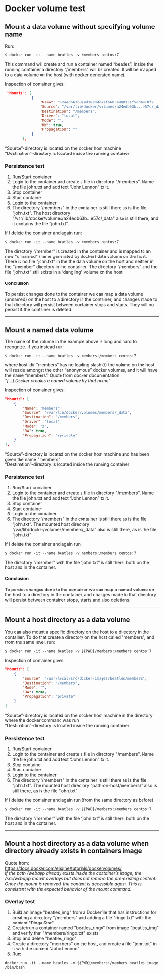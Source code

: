 # Docker volume test
## Mount a data volume without specifying volume name
Run:
```shell
$ docker run -it --name beatles -v /members centos:7
```
This command will create and run a container named “beatles”. Inside the running container a directory “/members” will be created. It will be mapped to a data volume on the host (with docker generated name).

Inspection of container gives:
```json
 "Mounts": [
            {
                "Name": "a24edb63b329d30244deafb6036488231f5dd60c8f2...7c",
                "Source": "/var/lib/docker/volumes/a24edb63b...e57c/_data",
                "Destination": "/members",
                "Driver": "local",
                "Mode": "",
                "RW": true,
                "Propagation": ""
            }
        ],
```
“Source”-directory is located on the docker host machine  
“Destination”-directory is located inside the running container

### Persistence test
1. Run/Start container 
2. Login to the container and create a file in directory "/members". Name the file john.txt and add text “John Lennon” to it.
3. Stop container
4. Start container
5. Login to the container
6. The directory “/members" in the container is still there as is the file “john.txt”. The host directory "/var/lib/docker/volumes/a24edb63b...e57c/_data" also is still there, and it contains the file “john.txt”.

If I delete the container and again run:
```shell
$ docker run -it --name beatles -v /members centos:7
```
The directory “/member” is created in the container and is mapped to an new "unnamed" (name generated by docker) data volume on the host. There is no file “john.txt” in the the data volume on the host and neither in the "/member" directory in the container. The directory “/members” and the file “john.txt”  still exists in a “dangling” volume on the host.

#### Conclusion
To persist changes done to the container we can map a data volume (unnamed) on the host to a directory in the container, and changes made to that directory will persist between container stops and starts. They will no persist if the container is deleted.

***

## Mount a named data volume
The name of the volume in the example above is long and hard to recognize. 
If you instead run:
```shell
$ docker run -it --name beatles -v members:/members centos:7
```
where host-dir "members" has no leading slash (/) the volume on the host will reside amongst the other “anonymous” docker volumes, and it will have the name “members”. Quote from docker documentation:  
*“[...] Docker creates a named volume by that name”*

Inspection of container gives:
```json
"Mounts": [
    {
        "Name": "members",
        "Source": "/var/lib/docker/volumes/members/_data",
        "Destination": "/members",
        "Driver": "local",
        "Mode": "z",
        "RW": true,
        "Propagation": "rprivate"
    }
],
```
“Source”-directory is located on the docker host machine and has been given the name "members"  
“Destination”-directory is located inside the running container

### Persistence test
1. Run/Start container 
2. Login to the container and create a file in directory "/members". Name the file john.txt and add text “John Lennon” to it.
3. Stop container
4. Start container
5. Login to the container
6. The directory “/members" in the container is still there as is the file “john.txt”. The mounted host directory “/var/lib/docker/volumes/members/_data” also is still there, as is the file “john.txt”

If I delete the container and again run
```shell
$ docker run -it --name beatles -v members:/members centos:7
```
The directory “/member” with the file “john.txt” is still there, both on the host and in the container.

#### Conclusion
To persist changes done to the container we can map a named volume on the host to a directory in the container, and changes made to that directory will persist between container stops, starts and also deletions.

***

## Mount a host directory as a data volume
You can also mount a specific directory on the host to a directory in the container. To do that create a 
directory on the host called "members", and from the same level, run:
```shell
$ docker run -it --name beatles -v ${PWD}/members:/members centos:7
```
Inspection of container gives:
```json
"Mounts": [
    {
        "Source": "/usr/local/src/docker-images/beatles/members",
        "Destination": "/members",
        "Mode": "",
        "RW": true,
        "Propagation": "private"
    }
]
```
“Source”-directory is located on the docker host machine in the directory where the docker command was run  
“Destination”-directory is located inside the running container

### Persistence test
1. Run/Start container 
2. Login to the container and create a file in directory "/members". Name the file john.txt and add text “John Lennon” to it.
3. Stop container
4. Start container
5. Login to the container
6. The directory “/members" in the container is still there as is the file “john.txt”. The mounted host directory “path-on-host/members/” also is still there, as is the file “john.txt”

If I delete the container and again run (from the same directory as before)
```shell
$ docker run -it --name beatles -v ${PWD}/members:/members centos:7
```
The directory “/member” with the file “john.txt” is still there, both on the host and in the container.  

***

## Mount a host directory as a data volume when directory already exists in containers image
Quote from:  
https://docs.docker.com/engine/tutorials/dockervolumes/  
*If the path /webapp already exists inside the container’s image, the /src/webapp mount overlays but does not remove the pre-existing content. Once the mount is removed, the content is accessible again. This is consistent with the expected behavior of the mount command.*  

### Overlay test
1. Build an image "beatles_img" from a Dockerfile that has instructions for creating a directory "/members" and adding a file "ringo.txt" with the content "Ringo Star"
2. Create/run a container named "beatles_ringo"  from image "beatles_img" and verify that "/members/ringo.txt" exists
3. Stop and delete "beatles_ringo"
4. Create a directory "members" on the host, and create a file "john.txt" in it with the content "John Lennon"
4. Run:  
```shell
docker run -it --name beatles -v ${PWD}/members:/members beatles_image /bin/bash
```


